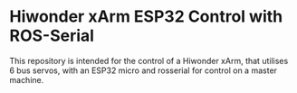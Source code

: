 ﻿# Hiwonder xArm ESP32 Control with ROS-Serial
 This repository is intended for the control of a Hiwonder xArm, that utilises 6 bus servos, with an ESP32 micro and rosserial for control on a master machine.
 
